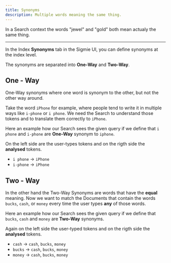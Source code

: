 ```yaml
---
title: Synonyms
description: Multiple words meaning the same thing.
---
```


In a Search context the words "jewel" and "gold" both mean actualy the
same thing.

---

In the Index **Synonyms** tab in the Sigmie UI, you can define synonyms
at the index level.

The synonyms are separated into **One-Way** and **Two-Way**.

## One - Way

One-Way synonyms where one word is synonym to the other, but not the other
way around.

Take the word `iPhone` for example, where people tend to write it in multiple ways like `i-phone` or `i phone`. We need the Search to understand those tokens
and to translate them correctly to `iPhone`.

Here an example how our Search sees the given query if we define that `i phone` and `i-phone` are **One-Way** synonym to `iphone`. 

On the left side
are the user-types tokens and on the rigth side the **analysed** tokens.

- `i phone` -> `iPhone`
- `i-phone` -> `iPhone`

## Two - Way

In the other hand the Two-Way Synonyms are words that have the **equal**
meaning. Now we want
to match the Documents that contain the words `bucks`, `cash`, or `money` every time the user types **any** of those words.

Here an example how our Search sees the given query if we define that `bucks`, `cash` and `money` are **Two-Way** synonyms.

Again on the left side
the user-typed tokens and on the rigth side the **analysed** tokens.

- `cash` -> `cash`, `bucks`, `money`
- `bucks` -> `cash`, `bucks`, `money`
- `money` -> `cash`, `bucks`, `money`
